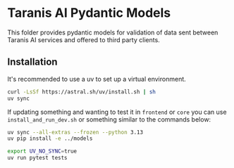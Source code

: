 # Taranis AI Pydantic Models

This folder provides pydantic models for validation of data sent between Taranis AI services and offered to third party clients.

## Installation

It's recommended to use a uv to set up a virtual environment.

```bash
curl -LsSf https://astral.sh/uv/install.sh | sh
uv sync
```

If updating something and wanting to test it in `frontend` or `core` you can use `install_and_run_dev.sh` or something similar to the commands below:

```bash
uv sync --all-extras --frozen --python 3.13
uv pip install -e ../models

export UV_NO_SYNC=true
uv run pytest tests
```
